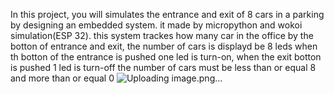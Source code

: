 In this project, you will simulates the entrance and exit of 8 cars in a parking by designing an embedded system. 
it made by micropython and wokoi simulation(ESP 32). 
this system trackes how many car in the office by the botton of entrance and exit, the number of cars is displayd be 8 leds
when th botton of the entrance is pushed one led is turn-on, when the exit botton is pushed 1 led is turn-off
the number of cars must be less than or equal 8 and more than or equal 0
![Uploading image.png…]()
